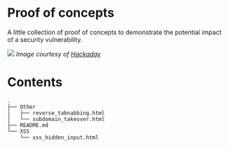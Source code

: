 # Proof of concepts

A little collection of proof of concepts to demonstrate the potential impact of a security vulnerability.

![](https://user-images.githubusercontent.com/18099289/35099892-f9241f74-fc59-11e7-98f7-d5cb5f13c313.png)
*Image courtesy of [Hackaday](https://hackaday.com/2017/08/14/bibles-you-should-read-poc-gtfo/)*

# Contents

```
.
├── Other
│   ├── reverse_tabnabbing.html
│   └── subdomain_takeover.html
├── README.md
└── XSS
    └── xss_hidden_input.html
```

